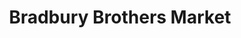 ---
title: "Bradbury Brothers Market"
url: /kennebunkport/bradbury-brothers-market/
shop: Lebensmittel
---
